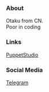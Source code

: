 ### About
Otaku from CN.<br>
Poor in coding<br>

### Links
[PuppetStudio](https://first-vise-159.notion.site/40ab173d2c84400fa947ebae2d478f61)
### Social Media
[Telegram](https://t.me/SadnApChannel)<br>
